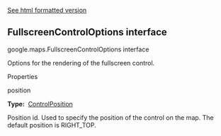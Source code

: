 [See html formatted version](https://huasofoundries.github.io/google-maps-documentation/FullscreenControlOptions.html)


FullscreenControlOptions interface
----------------------------------

google.maps.FullscreenControlOptions interface

Options for the rendering of the fullscreen control.

Properties

position

**Type:**  [ControlPosition](https://github.com/amenadiel/google-maps-documentation/blob/master/docs/ControlPosition.md)

Position id. Used to specify the position of the control on the map. The default position is RIGHT\_TOP.